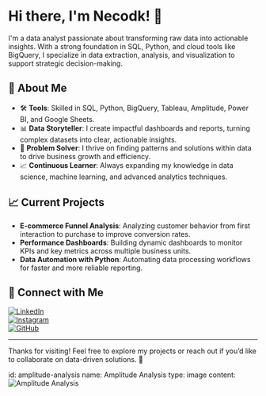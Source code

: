 # Hi there, I'm Necodk! 👋

I'm a data analyst passionate about transforming raw data into actionable insights. With a strong foundation in SQL, Python, and cloud tools like BigQuery, I specialize in data extraction, analysis, and visualization to support strategic decision-making.

## 🌟 About Me

- 🛠️ **Tools**: Skilled in SQL, Python, BigQuery, Tableau, Amplitude, Power BI, and Google Sheets.
- 📊 **Data Storyteller**: I create impactful dashboards and reports, turning complex datasets into clear, actionable insights.
- 🚀 **Problem Solver**: I thrive on finding patterns and solutions within data to drive business growth and efficiency.
- 📈 **Continuous Learner**: Always expanding my knowledge in data science, machine learning, and advanced analytics techniques.

## 📈 Current Projects

- **E-commerce Funnel Analysis**: Analyzing customer behavior from first interaction to purchase to improve conversion rates.
- **Performance Dashboards**: Building dynamic dashboards to monitor KPIs and key metrics across multiple business units.
- **Data Automation with Python**: Automating data processing workflows for faster and more reliable reporting.

## 🔗 Connect with Me

[![LinkedIn](https://img.shields.io/badge/LinkedIn-blue?style=for-the-badge&logo=linkedin)](https://www.linkedin.com/in/dogankaraoglu/)  
[![Instagram](https://img.shields.io/badge/Instagram-purple?style=for-the-badge&logo=instagram)](https://www.instagram.com/karaoglu.nd/)  
[![GitHub](https://img.shields.io/badge/GitHub-black?style=for-the-badge&logo=github)](https://github.com/Necodk)

---

Thanks for visiting! Feel free to explore my projects or reach out if you’d like to collaborate on data-driven solutions. 🚀


id: amplitude-analysis name: Amplitude Analysis type: image content: ![Amplitude Analysis](https://d41chssnpqdne.cloudfront.net/user_upload_by_module/chat_bot/files/7944949/LJ8CibxOHSV3XLdF.png?Expires=1732559724&Signature=P73mr8BeXpu9vtUUhq6Lgqxy-43VtLFPlM5XHN8yTYtNL50D8WQNlKRRy1U3m1Vx2w2NP8xRmgGFDw1Qe0Zw3Nu7iz3h8iRnjwENOYa9l~Z1GipddWoQOUZSwPcGVdRvNE2882jptsK6S35-A9R0iAJ8n824ec2D8nhAuaMuXU-1hxKAdnf5wFtykEO6qVWC2QUdTfFWnwlLCgHjTdGGqu0CLw3ZxJztm2mNTUOldy0AtufVXxWSMmT-RC~nk3RTAmCu48sdnFgzvnLxz~aPFSM0yBbkQg9Qdqyk9SCZeRAHJ86Lx21XkoEsj7pcvNLayn4W6hBZrZ-B4PhjFBs-Mw__&Key-Pair-Id=K3USGZIKWMDCSX)
